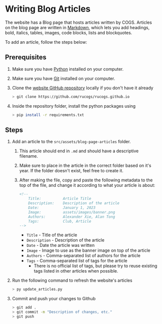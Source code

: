 # Writing Blog Articles

The website has a Blog page that hosts articles written by COGS. Articles on the blog page are written in [Markdown](https://www.markdownguide.org/basic-syntax/), which lets you add headings, bold, italics, tables, images, code blocks, lists and blockquotes.

To add an article, follow the steps below:

## Prerequisites

1. Make sure you have [Python](https://www.python.org/downloads/) installed on your computer.
2. Make sure you have [Git](https://git-scm.com/book/en/v2/Getting-Started-Installing-Git) installed on your computer.
3. Clone the [website GitHub repository](https://github.com/rucogs/rucogs.github.io) locally if you don't have it already

    ```bash
    > git clone https://github.com/rucogs/rucogs.github.io
    ```

4. Inside the repository folder, install the python packages using

    ```bash
    > pip install -r requirements.txt
    ```

## Steps

1. Add an article to the `src/assets/blog-page-articles` folder. 
   
    1. This article should end in `.md` and should have a descriptive filename.
    2. Make sure to place in the article in the correct folder based on it's year. If the folder doesn't exist, feel free to create it. 
    3. After making the file, copy and paste the following metadata to the top of the file, and change it according to what your article is about:

        ```Markdown
        <!--
            Title: 			Article Title
            Description:	Description of the article
            Date:		    January 1, 2023
            Image:			assets/images/banner.png
            Authors: 		Alexander Xie, Alan Tong
            Tags:			Club, Article
        -->
        ```

        - `Title` - Title of the article
        - `Description` - Description of the article
        - `Date` - Date the article was written
        - `Image` - Image to use as the banner image on top of the article
        - `Authors` - Comma-separated list of authors for the article
        - `Tags` - Comma-separated list of tags for the article
            - There is no official list of tags, but please try to reuse existing tags listed in other articles when possible.

2. Run the following command to refresh the website's articles

    ```bash
    > py update_articles.py
    ```

3. Commit and push your changes to Github

    ```bash
    > git add .
    > git commit -m "Description of changes, etc."
    > git push
    ```